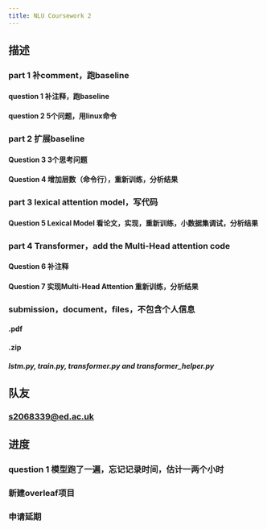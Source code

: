 ```yaml
---
title: NLU Coursework 2
---
```


## 描述
### part 1 补comment，跑baseline
#### question 1 补注释，跑baseline
#### question 2 5个问题，用linux命令
### part 2 扩展baseline
#### Question 3 3个思考问题
#### Question 4 增加层数（命令行），重新训练，分析结果
### part 3 lexical attention model，写代码
#### Question 5 Lexical Model 看论文，实现，重新训练，小数据集调试，分析结果
### part 4 Transformer，add the Multi-Head attention code
#### Question 6 补注释
#### Question 7 实现Multi-Head Attention 重新训练，分析结果
### submission，document，files，不包含个人信息
#### <UUN>.pdf
#### <UUN>.zip
##### lstm.py, train.py, transformer.py and transformer_helper.py
## 队友
### s2068339@ed.ac.uk
## 进度
### question 1 模型跑了一遍，忘记记录时间，估计一两个小时
### 新建overleaf项目
### 申请延期
###
